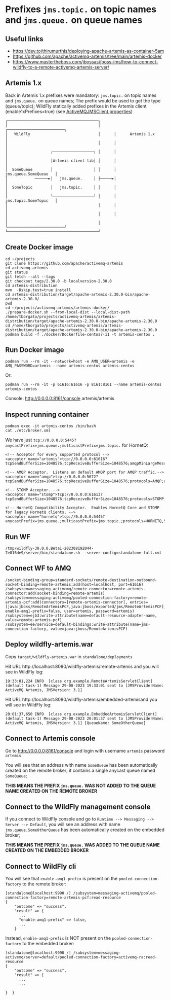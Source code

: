 # Prefixes `jms.topic.` on topic names and `jms.queue.` on queue names

## Useful links

- https://dev.to/thirumurthis/deploying-apache-artemis-as-container-5am
- https://github.com/apache/activemq-artemis/tree/main/artemis-docker
- https://www.mastertheboss.com/jbossas/jboss-jms/how-to-connect-wildfly-to-a-remote-activemq-artemis-server/

## Artemis 1.x

Back in Artemis 1.x prefixes were mandatory: `jms.topic.` on topic names and `jms.queue.` on queue names;
The prefix would be used to get the type (queue/topic);
WildFly statically added prefixes in the Artemis client (enable1xPrefixes=true) (see [ActiveMQJMSClient.properties](https://github.com/jbossas/jboss-eap8/blob/8.0.x/client/properties/src/main/resources/org.apache.activemq.artemis.api.jms.ActiveMQJMSClient.properties))

```text
┌────────────────────────────────────────┐
│                                        │      ┌─────────────────────────┐
│   WildFly                              │      │      Artemis 1.x        │
│                                        │      │                         │
│                   ┌──────────────────┐ │      │                         │
│                   │Artmeis client lib│ │      │                         │
│  SomeQueue        │                  │ │      │   jms.queue.SomeQueue   │
│            ──────►│   jms.queue.     │ ├─────►│                         │
│  SomeTopic        │   jms.topic.     │ │      │                         │
│                   └──────────────────┘ │      │   jms.topic.SomeTopic   │
│                                        │      │                         │
│                                        │      │                         │
│                                        │      └─────────────────────────┘
└────────────────────────────────────────┘
```

## Create Docker image

```shell
cd ~/projects
git clone https://github.com/apache/activemq-artemis
cd activemq-artemis
git status
git fetch --all --tags 
git checkout tags/2.30.0 -b localversion-2.30.0
cd artemis-distribution
mvn  -Dskip.test=true install
cd artemis-distribution/target/apache-artemis-2.30.0-bin/apache-artemis-2.30.0/
pwd
cd ~/projects/activemq-artemis/artemis-docker/
./prepare-docker.sh --from-local-dist --local-dist-path /home/tborgato/projects/activemq-artemis/artemis-distribution/target/apache-artemis-2.30.0-bin/apache-artemis-2.30.0
cd /home/tborgato/projects/activemq-artemis/artemis-distribution/target/apache-artemis-2.30.0-bin/apache-artemis-2.30.0
podman build -f ./docker/Dockerfile-centos7-11 -t artemis-centos .
```

## Run Docker image

```shell
podman run --rm -it --network=host -e AMQ_USER=artemis -e AMQ_PASSWORD=artemis --name artemis-centos artemis-centos
```

Or:

```shell
podman run --rm -it -p 61616:61616 -p 8161:8161 --name artemis-centos artemis-centos
```

Console: http://0.0.0.0:8161/console artemis/artemis

## Inspect running container

```shell
podman exec -it artemis-centos /bin/bash
cat ./etc/broker.xml
```

We have just `tcp://0.0.0.0:5445?anycastPrefix=jms.queue.;multicastPrefix=jms.topic.` for HornetQ:

```
<!-- Acceptor for every supported protocol -->
<acceptor name="artemis">tcp://0.0.0.0:61616?tcpSendBufferSize=1048576;tcpReceiveBufferSize=1048576;amqpMinLargeMessageSize=102400;protocols=CORE,AMQP,STOMP,HORNETQ,MQTT,OPENWIRE;useEpoll=true;amqpCredits=1000;amqpLowCredits=300;amqpDuplicateDetection=true;supportAdvisory=false;suppressInternalManagementObjects=false</acceptor>

<!-- AMQP Acceptor.  Listens on default AMQP port for AMQP traffic.-->
<acceptor name="amqp">tcp://0.0.0.0:5672?tcpSendBufferSize=1048576;tcpReceiveBufferSize=1048576;protocols=AMQP;useEpoll=true;amqpCredits=1000;amqpLowCredits=300;amqpMinLargeMessageSize=102400;amqpDuplicateDetection=true</acceptor>

<!-- STOMP Acceptor. -->
<acceptor name="stomp">tcp://0.0.0.0:61613?tcpSendBufferSize=1048576;tcpReceiveBufferSize=1048576;protocols=STOMP;useEpoll=true</acceptor>

<!-- HornetQ Compatibility Acceptor.  Enables HornetQ Core and STOMP for legacy HornetQ clients. -->
<acceptor name="hornetq">tcp://0.0.0.0:5445?anycastPrefix=jms.queue.;multicastPrefix=jms.topic.;protocols=HORNETQ,STOMP;useEpoll=true</acceptor>
```

## Run WF

```shell
/tmp/wildfly-30.0.0.Beta1-202308192044-7e816de9/server/bin/standalone.sh --server-config=standalone-full.xml
```

## Connect WF to AMQ

```shell
/socket-binding-group=standard-sockets/remote-destination-outbound-socket-binding=remote-artemis:add(host=localhost, port=61616)
/subsystem=messaging-activemq/remote-connector=remote-artemis-connector:add(socket-binding=remote-artemis)
/subsystem=messaging-activemq/pooled-connection-factory=remote-artemis-pcf:add(connectors=[remote-artemis-connector], entries=[java:jboss/RemoteArtemisPCF,java:jboss/exported/jms/RemoteArtemisPCF], enable-amq1-prefix=false, user=artemis, password=artemis)
/subsystem=ejb3:write-attribute(name=default-resource-adapter-name, value=remote-artemis-pcf)
/subsystem=ee/service=default-bindings:write-attribute(name=jms-connection-factory, value=java:jboss/RemoteArtemisPCF)
```

## Deploy wildfly-artemis.war

Copy `target/wildfly-artemis.war` in `standalone/deployments`

Hit URL http://localhost:8080/wildfly-artemis/remote-artemis and you will see in WildFly log:

```log
19:33:01,224 INFO  [class org.example.RemoteArtemisServletClient] (default task-1) Message 29-08-2023 19:33:01 sent to [JMSProviderName: ActiveMQ Artemis, JMSVersion: 3.1]
```

Hit URL http://localhost:8080/wildfly-artemis/embedded-artemisand you will see in WildFly log:

```log
20:01:37,650 INFO  [class org.example.EmbeddedArtemisServletClient] (default task-1) Message 29-08-2023 20:01:37 sent to [JMSProviderName: ActiveMQ Artemis, JMSVersion: 3.1] [QueueName: SomeOtherQueue]
```

## Connect to Artemis console 

Go to http://0.0.0.0:8161/console and login with username `artemis` password `artemis`

You will see that an address with name `SomeQueue` has been automatically created on the remote broker; it contains a single anycast queue named `SomeQueue`;

**THIS MEANS THE PREFIX `jms.queue.` WAS NOT ADDED TO THE QUEUE NAME CREATED ON THE REMOTE BROKER**

## Connect to the WildFly management console 

If you connect to WildFly console and go to `Runtime --> Messaging --> Server --> Default`, you will see an address with name `jms.queue.SomeOtherQueue` has been automatically created on the embedded broker;

**THIS MEANS THE PREFIX `jms.queue.` WAS ADDED TO THE QUEUE NAME CREATED ON THE EMBEDDED BROKER**

## Connect to WildFly cli

You will see that `enable-amq1-prefix` is present on the `pooled-connection-factory` to the remote broker:

```shell
[standalone@localhost:9990 /] /subsystem=messaging-activemq/pooled-connection-factory=remote-artemis-pcf:read-resource
{
    "outcome" => "success",
    "result" => {
      ...
      "enable-amq1-prefix" => false,
      ...
    }
```

Instead, `enable-amq1-prefix` is NOT present on the `pooled-connection-factory` to the embedded broker:

```shell
[standalone@localhost:9990 /] /subsystem=messaging-activemq/server=default/pooled-connection-factory=activemq-ra:read-resource
{
    "outcome" => "success",
    "result" => {
      ...
      ...

}  }
```

